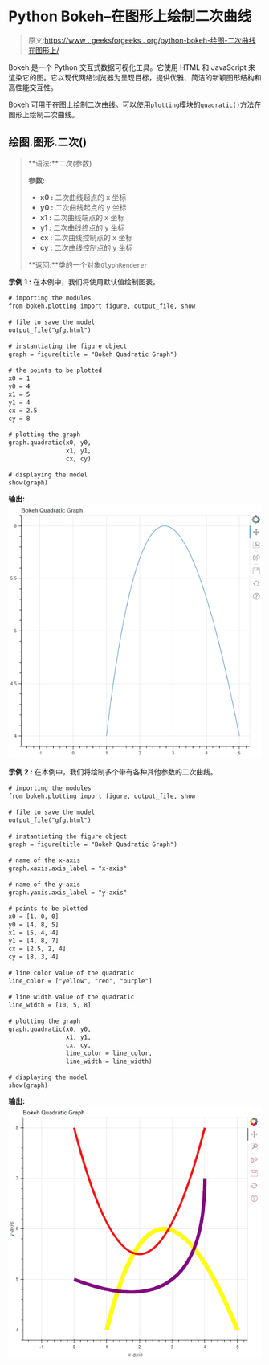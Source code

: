 # Python Bokeh–在图形上绘制二次曲线

> 原文:[https://www . geeksforgeeks . org/python-bokeh-绘图-二次曲线在图形上/](https://www.geeksforgeeks.org/python-bokeh-plotting-quadratic-curves-on-a-graph/)

Bokeh 是一个 Python 交互式数据可视化工具。它使用 HTML 和 JavaScript 来渲染它的图。它以现代网络浏览器为呈现目标，提供优雅、简洁的新颖图形结构和高性能交互性。

Bokeh 可用于在图上绘制二次曲线。可以使用`plotting`模块的`quadratic()`方法在图形上绘制二次曲线。

## 绘图.图形.二次()

> **语法:**二次(参数)
> 
> **参数:**
> 
> *   **x0 :** 二次曲线起点的 x 坐标
> *   **y0 :** 二次曲线起点的 y 坐标
> *   **x1 :** 二次曲线端点的 x 坐标
> *   **y1 :** 二次曲线终点的 y 坐标
> *   **cx :** 二次曲线控制点的 x 坐标
> *   **cy :** 二次曲线控制点的 y 坐标
> 
> **返回:**类的一个对象`GlyphRenderer`

**示例 1 :** 在本例中，我们将使用默认值绘制图表。

```
# importing the modules
from bokeh.plotting import figure, output_file, show

# file to save the model
output_file("gfg.html")

# instantiating the figure object
graph = figure(title = "Bokeh Quadratic Graph")

# the points to be plotted
x0 = 1
y0 = 4
x1 = 5
y1 = 4
cx = 2.5
cy = 8

# plotting the graph
graph.quadratic(x0, y0,
                x1, y1,
                cx, cy)

# displaying the model
show(graph)
```

**输出:**
![](img/bd6e70630d6d57637f24e7863d23cd3b.png)

**示例 2 :** 在本例中，我们将绘制多个带有各种其他参数的二次曲线。

```
# importing the modules 
from bokeh.plotting import figure, output_file, show 

# file to save the model 
output_file("gfg.html") 

# instantiating the figure object 
graph = figure(title = "Bokeh Quadratic Graph") 

# name of the x-axis 
graph.xaxis.axis_label = "x-axis"

# name of the y-axis 
graph.yaxis.axis_label = "y-axis"

# points to be plotted
x0 = [1, 0, 0]
y0 = [4, 8, 5]
x1 = [5, 4, 4]
y1 = [4, 8, 7]
cx = [2.5, 2, 4]
cy = [8, 3, 4]

# line color value of the quadratic
line_color = ["yellow", "red", "purple"]

# line width value of the quadratic
line_width = [10, 5, 8]

# plotting the graph 
graph.quadratic(x0, y0,
                x1, y1,
                cx, cy,
                line_color = line_color,
                line_width = line_width) 

# displaying the model 
show(graph)
```

**输出:**
![](img/9990933c2991659676253bce8764783b.png)